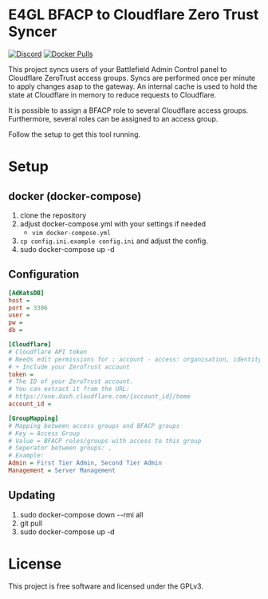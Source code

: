 # E4GL BFACP to Cloudflare Zero Trust Syncer
[![Discord](https://img.shields.io/discord/388757799875903489.svg?colorB=7289DA&label=Discord&logo=Discord&logoColor=7289DA&style=flat-square)](https://discord.e4gl.com/)
[![Docker Pulls](https://img.shields.io/docker/pulls/hedius/bfacpcloudflaresync.svg?style=flat-square)](https://hub.docker.com/r/hedius/bfacpcloudflaresync/)

This project syncs users of your Battlefield Admin Control panel
to Cloudflare ZeroTrust access groups. Syncs are performed once
per minute to apply changes asap to the gateway.
An internal cache is used to hold the state at Cloudflare
in memory to reduce requests to Cloudflare.

It is possible to assign a BFACP role to several
Cloudflare access groups.
Furthermore, several roles can be assigned to an
access group.

Follow the setup to get this tool running.

# Setup
## docker (docker-compose)
 1. clone the repository
 2. adjust docker-compose.yml with your settings if needed
    - `vim docker-compose.yml`
 3. `cp config.ini.example config.ini` and adjust the config.
 3. sudo docker-compose up -d

## Configuration
```ini
[AdKatsDB]
host =
port = 3306
user =
pw =
db =

[Cloudflare]
# Cloudflare API token
# Needs edit permissions for : account - access: organisation, identity providers and groups
# + Include your ZeroTrust account
token =
# The ID of your ZeroTrust account.
# You can extract it from the URL:
# https://one.dash.cloudflare.com/{account_id}/home
account_id =

[GroupMapping]
# Mapping between access groups and BFACP groups
# Key = Access Group
# Value = BFACP roles/groups with access to this group
# Seperator between groups: ,
# Example:
Admin = First Tier Admin, Second Tier Admin
Management = Server Management
```

## Updating
1. sudo docker-compose down --rmi all
2. git pull
3. sudo docker-compose up -d

# License

This project is free software and licensed under the GPLv3.
